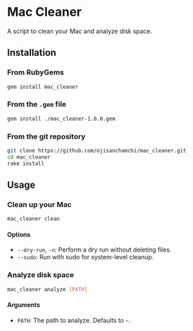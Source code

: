 # Mac Cleaner

A script to clean your Mac and analyze disk space.

## Installation

### From RubyGems

```bash
gem install mac_cleaner
```

### From the `.gem` file

```bash
gem install ./mac_cleaner-1.0.0.gem
```

### From the git repository

```bash
git clone https://github.com/ojisanchamchi/mac_cleaner.git
cd mac_cleaner
rake install
```

## Usage

### Clean up your Mac

```bash
mac_cleaner clean
```

#### Options

*   `--dry-run`, `-n`: Perform a dry run without deleting files.
*   `--sudo`: Run with sudo for system-level cleanup.

### Analyze disk space

```bash
mac_cleaner analyze [PATH]
```

#### Arguments

*   `PATH`: The path to analyze. Defaults to `~`.
